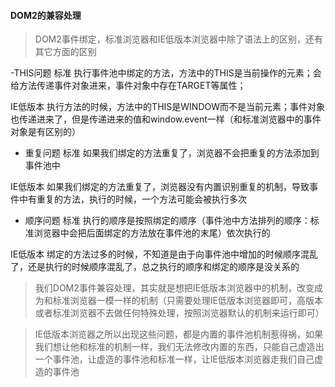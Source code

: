 #### DOM2的兼容处理
> DOM2事件绑定，标准浏览器和IE低版本浏览器中除了语法上的区别，还有其它方面的区别

-THIS问题
标准
执行事件池中绑定的方法，方法中的THIS是当前操作的元素；会给方法传递事件对象进来，事件对象中存在TARGET等属性；

IE低版本
执行方法的时候，方法中的THIS是WINDOW而不是当前元素；事件对象也传递进来了，但是传递进来的值和window.event一样（和标准浏览器中的事件对象是有区别的）

- 重复问题
标准
如果我们绑定的方法重复了，浏览器不会把重复的方法添加到事件池中

IE低版本
如果我们绑定的方法重复了，浏览器没有内置识别重复的机制，导致事件中有重复的方法，执行的时候，一个方法可能会被执行多次

- 顺序问题
标准
执行的顺序是按照绑定的顺序（事件池中方法排列的顺序：标准浏览器中会把后面绑定的方法放在事件池的末尾）依次执行的

IE低版本
绑定的方法过多的时候，不知道是由于向事件池中增加的时候顺序混乱了，还是执行的时候顺序混乱了，总之执行的顺序和绑定的顺序是没关系的

> 我们DOM2事件兼容处理，其实就是想把IE低版本浏览器中的机制，改变成为和标准浏览器一模一样的机制（只需要处理IE低版本浏览器即可，高版本或者标准浏览器不去做任何特殊处理，按照浏览器默认的机制来运行即可）

> IE低版本浏览器之所以出现这些问题，都是内置的事件池机制惹得祸，如果我们想让他和标准的机制一样，我们无法修改内置的东西，只能自己虚造出一个事件池，让虚造的事件池和标准一样，让IE低版本浏览器走我们自己虚造的事件池
